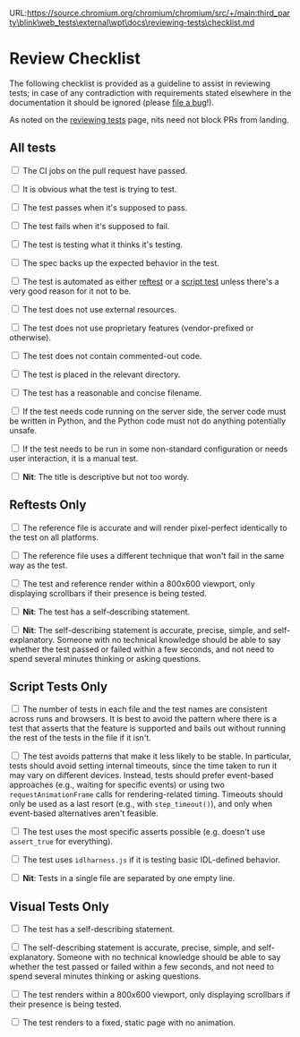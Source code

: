 URL:https://source.chromium.org/chromium/chromium/src/+/main:third_party\blink\web_tests\external\wpt\docs\reviewing-tests\checklist.md
# Review Checklist

The following checklist is provided as a guideline to assist in reviewing
tests; in case of any contradiction with requirements stated elsewhere in the
documentation it should be ignored
(please [file a bug](https://github.com/web-platform-tests/wpt/issues/new)!).

As noted on the [reviewing tests](./index.md) page, nits need not block PRs
from landing.


## All tests

<label><input type="checkbox">
The CI jobs on the pull request have passed.
</label>

<label><input type="checkbox">
It is obvious what the test is trying to test.
</label>

<label><input type="checkbox">
The test passes when it's supposed to pass.
</label>

<label><input type="checkbox">
The test fails when it's supposed to fail.
</label>

<label><input type="checkbox">
The test is testing what it thinks it's testing.
</label>

<label><input type="checkbox">
The spec backs up the expected behavior in the test.
</label>

<label><input type="checkbox">
The test is automated as either [reftest](../writing-tests/reftests) or
a [script test](../writing-tests/testharness) unless there's a very good reason for it not to be.
</label>

<label><input type="checkbox">
The test does not use external resources.
</label>

<label><input type="checkbox">
The test does not use proprietary features (vendor-prefixed or otherwise).
</label>

<label><input type="checkbox">
The test does not contain commented-out code.
</label>

<label><input type="checkbox">
The test is placed in the relevant directory.
</label>

<label><input type="checkbox">
The test has a reasonable and concise filename.
</label>

<label><input type="checkbox">
If the test needs code running on the server side, the server code must be
written in Python, and the Python code must not do anything potentially unsafe.
</label>

<label><input type="checkbox">
If the test needs to be run in some non-standard configuration or needs user
interaction, it is a manual test.
</label>

<label><input type="checkbox">
**Nit**: The title is descriptive but not too wordy.
</label>


## Reftests Only

<label><input type="checkbox">
The reference file is accurate and will render pixel-perfect
identically to the test on all platforms.
</label>

<label><input type="checkbox">
The reference file uses a different technique that won't fail in
the same way as the test.
</label>

<label><input type="checkbox">
The test and reference render within a 800x600 viewport, only displaying
scrollbars if their presence is being tested.
</label>

<label><input type="checkbox">
**Nit**: The test has a self-describing statement.
</label>

<label><input type="checkbox">
**Nit**: The self-describing statement is accurate, precise, simple, and
self-explanatory. Someone with no technical knowledge should be able to say
whether the test passed or failed within a few seconds, and not need to spend
several minutes thinking or asking questions.
</label>


## Script Tests Only

<label><input type="checkbox">
The number of tests in each file and the test names are consistent
across runs and browsers. It is best to avoid the pattern where there is
a test that asserts that the feature is supported and bails out without
running the rest of the tests in the file if it isn't.
</label>

<label><input type="checkbox">
The test avoids patterns that make it less likely to be stable.
In particular, tests should avoid setting internal timeouts, since the
time taken to run it may vary on different devices. Instead, tests should prefer
event-based approaches (e.g., waiting for specific events) or using two
`requestAnimationFrame` calls for rendering-related timing. Timeouts should
only be used as a last resort (e.g., with `step_timeout()`), and only when
event-based alternatives aren't feasible.
</label>

<label><input type="checkbox">
The test uses the most specific asserts possible (e.g. doesn't use
`assert_true` for everything).
</label>

<label><input type="checkbox">
The test uses `idlharness.js` if it is testing basic IDL-defined behavior.
</label>

<label><input type="checkbox">
**Nit**: Tests in a single file are separated by one empty line.
</label>


## Visual Tests Only

<label><input type="checkbox">
The test has a self-describing statement.
</label>

<label><input type="checkbox">
The self-describing statement is accurate, precise, simple, and
self-explanatory. Someone with no technical knowledge should be able to say
whether the test passed or failed within a few seconds, and not need to spend
several minutes thinking or asking questions.
</label>

<label><input type="checkbox">
The test renders within a 800x600 viewport, only displaying scrollbars if their
presence is being tested.
</label>

<label><input type="checkbox">
The test renders to a fixed, static page with no animation.
</label>
